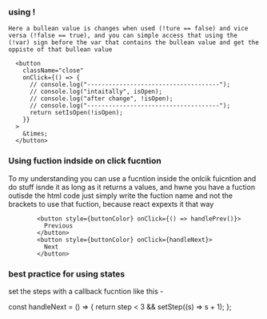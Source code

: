 ### using !

    Here a bullean value is changes when used (!ture == false) and vice versa (!false == true), and you can simple access that using the (!var) sign before the var that contains the bullean value and get the oppiste of that bullean value

      <button
        className="close"
        onClick={() => {
          // console.log("-------------------------------------");
          // console.log("intaitally", isOpen);
          // console.log("after change", !isOpen);
          // console.log("-------------------------------------");
          return setIsOpen(!isOpen);
        }}
      >
        &times;
      </button>

### Using fuction indside on click fucntion

To my understanding you can use a fucntion inside the onlcik fuicntion and do stuff isnde it as long as it returns a values, and hwne you have a fuction outisde the html code just simply write the fuction name and not the brackets to use that fuction, because react expexts it that way

            <button style={buttonColor} onClick={() => handlePrev()}>
              Previous
            </button>
            <button style={buttonColor} onClick={handleNext}>
              Next
            </button>

### best practice for using states

set the steps with a callback fucntion like this -

const handleNext = () => {
return step < 3 && setStep((s) => s + 1);
};

